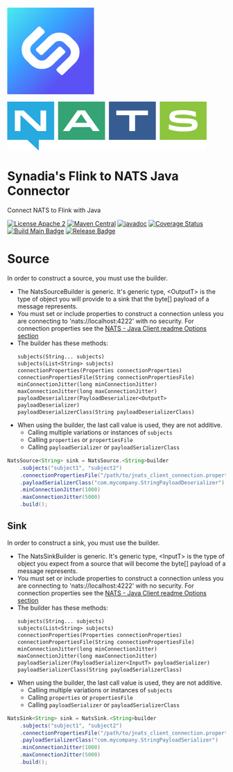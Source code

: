 ![Synadia](src/main/javadoc/images/synadia-logo.png)

![NATS](src/main/javadoc/images/nats-logo.png)

# Synadia's Flink to NATS Java Connector

Connect NATS to Flink with Java

[![License Apache 2](https://img.shields.io/badge/License-Apache2-blue.svg)](https://www.apache.org/licenses/LICENSE-2.0)
[![Maven Central](https://maven-badges.herokuapp.com/maven-central/io.synadia/flink-connector-nats/badge.svg)](https://maven-badges.herokuapp.com/maven-central/io.synadia/flink-connector-nats)
[![javadoc](https://javadoc.io/badge2/io.synadia/flink-connector-nats/javadoc.svg)](https://javadoc.io/doc/io.synadia/flink-connector-nats)
[![Coverage Status](https://coveralls.io/repos/github/synadia-io/flink-connector-nats/badge.svg?branch=main)](https://coveralls.io/github/synadia-io/flink-connector-nats?branch=main)
[![Build Main Badge](https://github.com/synadia-io/flink-connector-nats/actions/workflows/build-main.yml/badge.svg?event=push)](https://github.com/synadia-io/flink-connector-nats/actions/workflows/build-main.yml)
[![Release Badge](https://github.com/synadia-io/flink-connector-nats/actions/workflows/build-release.yml/badge.svg?event=release)](https://github.com/synadia-io/flink-connector-nats/actions/workflows/build-release.yml)

# Source
In order to construct a source, you must use the builder.
* The NatsSourceBuilder is generic. It's generic type, &lt;OutputT&gt; is the type of object you will provide to a sink that the byte[] payload of a message represents.
* You must set or include properties to construct a connection unless you are connecting to 'nats://localhost:4222' with no security.
  For connection properties see the [NATS - Java Client readme Options section](https://github.com/nats-io/nats.java#options)
* The builder has these methods:
    ```
    subjects(String... subjects)
    subjects(List<String> subjects)
    connectionProperties(Properties connectionProperties)
    connectionPropertiesFile(String connectionPropertiesFile)
    minConnectionJitter(long minConnectionJitter)
    maxConnectionJitter(long maxConnectionJitter)
    payloadDeserializer(PayloadDeserializer<OutputT> payloadDeserializer)
    payloadDeserializerClass(String payloadDeserializerClass)
    ```
* When using the builder, the last call value is used, they are not additive.
  * Calling multiple variations or instances of `subjects`
  * Calling `properties` or `propertiesFile`
  * Calling `payloadSerializer` or `payloadSerializerClass`

```java
NatsSource<String> sink = NatsSource.<String>builder
    .subjects("subject1", "subject2")
    .connectionPropertiesFile("/path/to/jnats_client_connection.properties")
    .payloadSerializerClass("com.mycompany.StringPayloadDeserializer")
    .minConnectionJitter(1000)
    .maxConnectionJitter(5000)        
    .build();
```


## Sink
In order to construct a sink, you must use the builder. 
* The NatsSinkBuilder is generic. It's generic type, &lt;InputT&gt; is the type of object you expect from a source that will become the byte[] payload of a message represents.
* You must set or include properties to construct a connection unless you are connecting to 'nats://localhost:4222' with no security. 
  For connection properties see the [NATS - Java Client readme Options section](https://github.com/nats-io/nats.java#options) 
* The builder has these methods:
    ```
    subjects(String... subjects)
    subjects(List<String> subjects)
    connectionProperties(Properties connectionProperties)
    connectionPropertiesFile(String connectionPropertiesFile)
    minConnectionJitter(long minConnectionJitter)
    maxConnectionJitter(long maxConnectionJitter)
    payloadSerializer(PayloadSerializer<InputT> payloadSerializer)
    payloadSerializerClass(String payloadSerializerClass)
    ```
* When using the builder, the last call value is used, they are not additive.
  * Calling multiple variations or instances of `subjects`
  * Calling `properties` or `propertiesFile`
  * Calling `payloadSerializer` or `payloadSerializerClass`

```java
NatsSink<String> sink = NatsSink.<String>builder
    .subjects("subject1", "subject2")
    .connectionPropertiesFile("/path/to/jnats_client_connection.properties")
    .payloadSerializerClass("com.mycompany.StringPayloadSerializer")
    .minConnectionJitter(1000)
    .maxConnectionJitter(5000)        
    .build();
```
